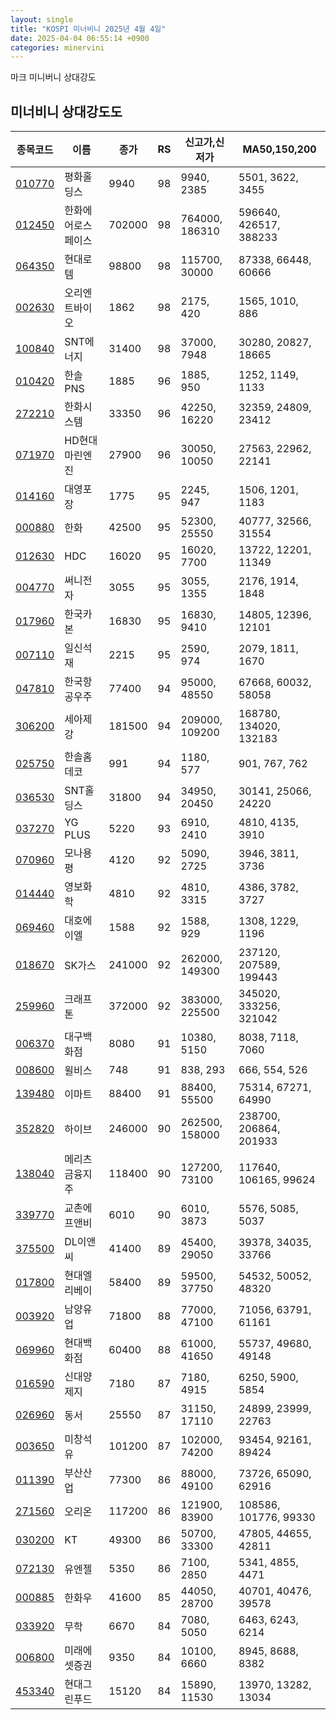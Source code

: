 ```yaml
---
layout: single
title: "KOSPI 미너비니 2025년 4월 4일"
date: 2025-04-04 06:55:14 +0900
categories: minervini
---
```

마크 미니버니 상대강도

## 미너비니 상대강도도

|종목코드|이름|종가|RS|신고가,신저가|MA50,150,200|
|------|---|---|--|---------|------------|
|[010770](https://finance.daum.net/quotes/A010770)|평화홀딩스|9940|98|9940, 2385|5501, 3622, 3455|
|[012450](https://finance.daum.net/quotes/A012450)|한화에어로스페이스|702000|98|764000, 186310|596640, 426517, 388233|
|[064350](https://finance.daum.net/quotes/A064350)|현대로템|98800|98|115700, 30000|87338, 66448, 60666|
|[002630](https://finance.daum.net/quotes/A002630)|오리엔트바이오|1862|98|2175, 420|1565, 1010, 886|
|[100840](https://finance.daum.net/quotes/A100840)|SNT에너지|31400|98|37000, 7948|30280, 20827, 18665|
|[010420](https://finance.daum.net/quotes/A010420)|한솔PNS|1885|96|1885, 950|1252, 1149, 1133|
|[272210](https://finance.daum.net/quotes/A272210)|한화시스템|33350|96|42250, 16220|32359, 24809, 23412|
|[071970](https://finance.daum.net/quotes/A071970)|HD현대마린엔진|27900|96|30050, 10050|27563, 22962, 22141|
|[014160](https://finance.daum.net/quotes/A014160)|대영포장|1775|95|2245, 947|1506, 1201, 1183|
|[000880](https://finance.daum.net/quotes/A000880)|한화|42500|95|52300, 25550|40777, 32566, 31554|
|[012630](https://finance.daum.net/quotes/A012630)|HDC|16020|95|16020, 7700|13722, 12201, 11349|
|[004770](https://finance.daum.net/quotes/A004770)|써니전자|3055|95|3055, 1355|2176, 1914, 1848|
|[017960](https://finance.daum.net/quotes/A017960)|한국카본|16830|95|16830, 9410|14805, 12396, 12101|
|[007110](https://finance.daum.net/quotes/A007110)|일신석재|2215|95|2590, 974|2079, 1811, 1670|
|[047810](https://finance.daum.net/quotes/A047810)|한국항공우주|77400|94|95000, 48550|67668, 60032, 58058|
|[306200](https://finance.daum.net/quotes/A306200)|세아제강|181500|94|209000, 109200|168780, 134020, 132183|
|[025750](https://finance.daum.net/quotes/A025750)|한솔홈데코|991|94|1180, 577|901, 767, 762|
|[036530](https://finance.daum.net/quotes/A036530)|SNT홀딩스|31800|94|34950, 20450|30141, 25066, 24220|
|[037270](https://finance.daum.net/quotes/A037270)|YG PLUS|5220|93|6910, 2410|4810, 4135, 3910|
|[070960](https://finance.daum.net/quotes/A070960)|모나용평|4120|92|5090, 2725|3946, 3811, 3736|
|[014440](https://finance.daum.net/quotes/A014440)|영보화학|4810|92|4810, 3315|4386, 3782, 3727|
|[069460](https://finance.daum.net/quotes/A069460)|대호에이엘|1588|92|1588, 929|1308, 1229, 1196|
|[018670](https://finance.daum.net/quotes/A018670)|SK가스|241000|92|262000, 149300|237120, 207589, 199443|
|[259960](https://finance.daum.net/quotes/A259960)|크래프톤|372000|92|383000, 225500|345020, 333256, 321042|
|[006370](https://finance.daum.net/quotes/A006370)|대구백화점|8080|91|10380, 5150|8038, 7118, 7060|
|[008600](https://finance.daum.net/quotes/A008600)|윌비스|748|91|838, 293|666, 554, 526|
|[139480](https://finance.daum.net/quotes/A139480)|이마트|88400|91|88400, 55500|75314, 67271, 64990|
|[352820](https://finance.daum.net/quotes/A352820)|하이브|246000|90|262500, 158000|238700, 206864, 201933|
|[138040](https://finance.daum.net/quotes/A138040)|메리츠금융지주|118400|90|127200, 73100|117640, 106165, 99624|
|[339770](https://finance.daum.net/quotes/A339770)|교촌에프앤비|6010|90|6010, 3873|5576, 5085, 5037|
|[375500](https://finance.daum.net/quotes/A375500)|DL이앤씨|41400|89|45400, 29050|39378, 34035, 33766|
|[017800](https://finance.daum.net/quotes/A017800)|현대엘리베이|58400|89|59500, 37750|54532, 50052, 48320|
|[003920](https://finance.daum.net/quotes/A003920)|남양유업|71800|88|77000, 47100|71056, 63791, 61161|
|[069960](https://finance.daum.net/quotes/A069960)|현대백화점|60400|88|61000, 41650|55737, 49680, 49148|
|[016590](https://finance.daum.net/quotes/A016590)|신대양제지|7180|87|7180, 4915|6250, 5900, 5854|
|[026960](https://finance.daum.net/quotes/A026960)|동서|25550|87|31150, 17110|24899, 23999, 22763|
|[003650](https://finance.daum.net/quotes/A003650)|미창석유|101200|87|102000, 74200|93454, 92161, 89424|
|[011390](https://finance.daum.net/quotes/A011390)|부산산업|77300|86|88000, 49100|73726, 65090, 62916|
|[271560](https://finance.daum.net/quotes/A271560)|오리온|117200|86|121900, 83900|108586, 101776, 99330|
|[030200](https://finance.daum.net/quotes/A030200)|KT|49300|86|50700, 33300|47805, 44655, 42811|
|[072130](https://finance.daum.net/quotes/A072130)|유엔젤|5350|86|7100, 2850|5341, 4855, 4471|
|[000885](https://finance.daum.net/quotes/A000885)|한화우|41600|85|44050, 28700|40701, 40476, 39578|
|[033920](https://finance.daum.net/quotes/A033920)|무학|6670|84|7080, 5050|6463, 6243, 6214|
|[006800](https://finance.daum.net/quotes/A006800)|미래에셋증권|9350|84|10100, 6660|8945, 8688, 8382|
|[453340](https://finance.daum.net/quotes/A453340)|현대그린푸드|15120|84|15890, 11530|13970, 13282, 13034|


